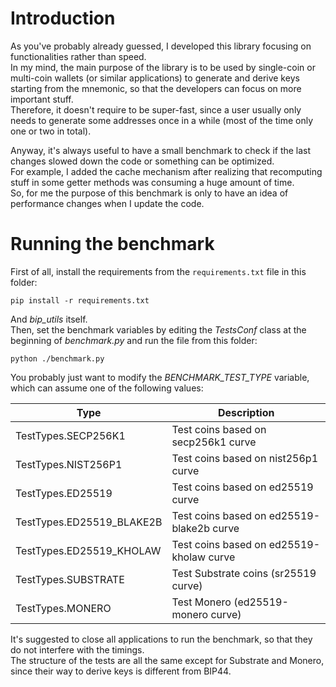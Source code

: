 # Introduction

As you've probably already guessed, I developed this library focusing on functionalities rather than speed.\
In my mind, the main purpose of the library is to be used by single-coin or multi-coin wallets (or similar applications) to generate and derive keys starting from the mnemonic, so that the developers can focus on more important stuff.\
Therefore, it doesn't require to be super-fast, since a user usually only needs to generate some addresses once in a while (most of the time only one or two in total).

Anyway, it's always useful to have a small benchmark to check if the last changes slowed down the code or something can be optimized.\
For example, I added the cache mechanism after realizing that recomputing stuff in some getter methods was consuming a huge amount of time.\
So, for me the purpose of this benchmark is only to have an idea of performance changes when I update the code.

# Running the benchmark

First of all, install the requirements from the `requirements.txt` file in this folder:

    pip install -r requirements.txt

And *bip_utils* itself.\
Then, set the benchmark variables by editing the *TestsConf* class at the beginning of *benchmark.py* and run the file from this folder:

    python ./benchmark.py

You probably just want to modify the *BENCHMARK_TEST_TYPE* variable, which can assume one of the following values:

|Type|Description|
|---|---|
|TestTypes.SECP256K1|Test coins based on secp256k1 curve|
|TestTypes.NIST256P1|Test coins based on nist256p1 curve|
|TestTypes.ED25519|Test coins based on ed25519 curve|
|TestTypes.ED25519_BLAKE2B|Test coins based on ed25519-blake2b curve|
|TestTypes.ED25519_KHOLAW|Test coins based on ed25519-kholaw curve|
|TestTypes.SUBSTRATE|Test Substrate coins (sr25519 curve)|
|TestTypes.MONERO|Test Monero (ed25519-monero curve)|

It's suggested to close all applications to run the benchmark, so that they do not interfere with the timings.\
The structure of the tests are all the same except for Substrate and Monero, since their way to derive keys is different from BIP44.

